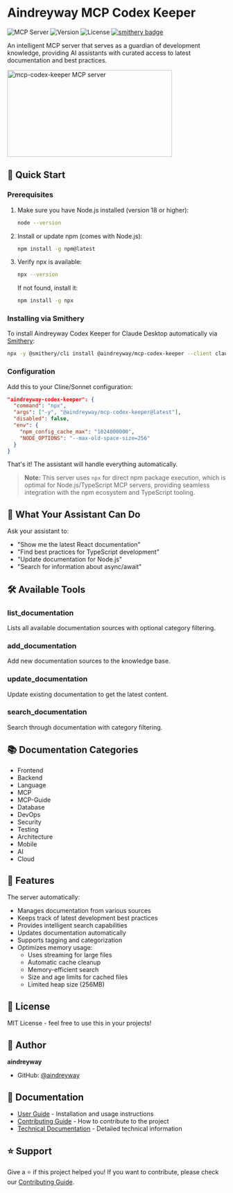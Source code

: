 # Aindreyway MCP Codex Keeper

![MCP Server](https://img.shields.io/badge/MCP-Server-blue)
![Version](https://img.shields.io/badge/version-1.1.10-green)
![License](https://img.shields.io/badge/license-MIT-blue)
[![smithery badge](https://smithery.ai/badge/@aindreyway/mcp-codex-keeper)](https://smithery.ai/server/@aindreyway/mcp-codex-keeper)

An intelligent MCP server that serves as a guardian of development knowledge, providing AI assistants with curated access to latest documentation and best practices.

<a href="https://glama.ai/mcp/servers/bo39uifs3k"><img width="380" height="200" src="https://glama.ai/mcp/servers/bo39uifs3k/badge" alt="mcp-codex-keeper MCP server" /></a>

## 🚀 Quick Start

### Prerequisites

1. Make sure you have Node.js installed (version 18 or higher):

   ```bash
   node --version
   ```

2. Install or update npm (comes with Node.js):

   ```bash
   npm install -g npm@latest
   ```

3. Verify npx is available:
   ```bash
   npx --version
   ```
   If not found, install it:
   ```bash
   npm install -g npx
   ```

### Installing via Smithery

To install Aindreyway Codex Keeper for Claude Desktop automatically via [Smithery](https://smithery.ai/server/@aindreyway/mcp-codex-keeper):

```bash
npx -y @smithery/cli install @aindreyway/mcp-codex-keeper --client claude
```

### Configuration

Add this to your Cline/Sonnet configuration:

```json
"aindreyway-codex-keeper": {
  "command": "npx",
  "args": ["-y", "@aindreyway/mcp-codex-keeper@latest"],
  "disabled": false,
  "env": {
    "npm_config_cache_max": "1024000000",
    "NODE_OPTIONS": "--max-old-space-size=256"
  }
}
```

That's it! The assistant will handle everything automatically.

> **Note:** This server uses `npx` for direct npm package execution, which is optimal for Node.js/TypeScript MCP servers, providing seamless integration with the npm ecosystem and TypeScript tooling.

## 🎯 What Your Assistant Can Do

Ask your assistant to:

- "Show me the latest React documentation"
- "Find best practices for TypeScript development"
- "Update documentation for Node.js"
- "Search for information about async/await"

## 🛠 Available Tools

### list_documentation

Lists all available documentation sources with optional category filtering.

### add_documentation

Add new documentation sources to the knowledge base.

### update_documentation

Update existing documentation to get the latest content.

### search_documentation

Search through documentation with category filtering.

## 📚 Documentation Categories

- Frontend
- Backend
- Language
- MCP
- MCP-Guide
- Database
- DevOps
- Security
- Testing
- Architecture
- Mobile
- AI
- Cloud

## 🔧 Features

The server automatically:

- Manages documentation from various sources
- Keeps track of latest development best practices
- Provides intelligent search capabilities
- Updates documentation automatically
- Supports tagging and categorization
- Optimizes memory usage:
  - Uses streaming for large files
  - Automatic cache cleanup
  - Memory-efficient search
  - Size and age limits for cached files
  - Limited heap size (256MB)

## 📝 License

MIT License - feel free to use this in your projects!

## 👤 Author

**aindreyway**

- GitHub: [@aindreyway](https://github.com/aindreyway)

## 📖 Documentation

- [User Guide](README.md) - Installation and usage instructions
- [Contributing Guide](CONTRIBUTING.md) - How to contribute to the project
- [Technical Documentation](PROJECT_SUMMARY.md) - Detailed technical information

## ⭐️ Support

Give a ⭐️ if this project helped you! If you want to contribute, please check our [Contributing Guide](CONTRIBUTING.md).
